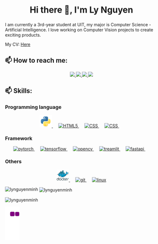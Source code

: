 
<h1 align="center">Hi there 👋, I'm Ly Nguyen</h1>
<h3 align="center"></h3>
I am currently a 3rd-year student at UIT, my major is Computer Science - Artificial Intelligence. I love working on Computer Vision projects to create exciting products.


My CV: [Here](./lynguyenminh-uit-cv.pdf)

<!-- <p align="left"> <img src="https://komarev.com/ghpvc/?username=lynguyenminh&label=Profile%20views&color=0e75b6&style=flat" alt="lynguyenminh" /> </p>
 -->



## 📫 How to reach me:


<p align="center">
  <a href="https://www.linkedin.com/in/nguy%E1%BB%85n-minh-l%C3%BD-50a9aa223/" target="_blank">
    <img src="https://img.icons8.com/fluent/48/000000/linkedin.png"/>
  </a>
  <a href="https://www.facebook.com/lynguyenminh2k2" alt="Facebook">
    <img src="https://img.icons8.com/fluent/48/000000/facebook-new.png" target="_blank" />
  </a> 
  <a href="https://github.com/lynguyenminh" alt="Github">
    <img src="https://img.icons8.com/fluent/48/000000/github.png"/>
  </a> 
  <a href="mailto:20521592@gm.uit.edu.vn" alt="Email">
    <img src="https://img.icons8.com/fluent/48/000000/mailing.png"/>
  </a>
</p>

## 📫 Skills:

### Programming language
<p align="center">
<a href="https://www.python.org" target="_blank" rel="noreferrer"> <img src="https://raw.githubusercontent.com/devicons/devicon/master/icons/python/python-original.svg" alt="python" width="40" height="40"/> </a>  &emsp; 
  <a href="https://www.w3schools.com/html/" target="_blank" rel="noreferrer"> <img src="https://www.vectorlogo.zone/logos/w3_html5/w3_html5-icon.svg" alt="HTML5" width="40" height="40"/> </a> &emsp; 
  <a href="https://www.w3schools.com/css/" target="_blank" rel="noreferrer"> <img src="https://www.vectorlogo.zone/logos/w3_css/w3_css-official.svg" alt="CSS" width="40" height="40"/> </a> &emsp; 
  <a href="https://www.w3schools.com/js/" target="_blank" rel="noreferrer"> <img src="https://www.vectorlogo.zone/logos/javascript/javascript-icon.svg" alt="CSS" width="40" height="40"/> </a> &emsp; 
</p>

### Framework


<p align="center">
  <a href="https://pytorch.org/" target="_blank" rel="noreferrer"> <img src="https://www.vectorlogo.zone/logos/pytorch/pytorch-icon.svg" alt="pytorch" width="40" height="40"/> </a> &emsp; 
  <a href="https://www.tensorflow.org" target="_blank" rel="noreferrer"> <img src="https://www.vectorlogo.zone/logos/tensorflow/tensorflow-icon.svg" alt="tensorflow" width="40" height="40"/> </a> &emsp; 
  <a href="https://opencv.org/" target="_blank" rel="noreferrer"> <img src="https://www.vectorlogo.zone/logos/opencv/opencv-icon.svg" alt="opencv" width="40" height="40"/> </a> &emsp; 
  <a href="https://streamlit.io/" target="_blank" rel="noreferrer"> <img src="https://raw.githubusercontent.com/gilbarbara/logos/master/logos/streamlit.svg" alt="treamlit" width="40" height="40"/> </a> &emsp;
  <a href="https://fastapi.tiangolo.com/" target="_blank" rel="noreferrer"> <img src="https://raw.githubusercontent.com/detain/svg-logos/master/svg/fastapi-1.svg" alt="fastapi" width="40" height="40"/> </a> &emsp; 
</p>



### Others
<p align="center">
  <a href="https://www.docker.com/" target="_blank" rel="noreferrer"> <img src="https://raw.githubusercontent.com/devicons/devicon/master/icons/docker/docker-original-wordmark.svg" alt="docker" width="40" height="40"/> </a> &emsp; 
  <a href="https://git-scm.com/" target="_blank" rel="noreferrer"> <img src="https://www.vectorlogo.zone/logos/git-scm/git-scm-icon.svg" alt="git" width="40" height="40"/> </a> &emsp; 
  <a href="https://ubuntu.com/" target="_blank" rel="noreferrer"> <img src="https://www.vectorlogo.zone/logos/ubuntu/ubuntu-icon.svg" alt="linux" width="40" height="40"/> </a> 
</p>




<p><img align="left" src="https://github-readme-stats.vercel.app/api/top-langs?username=lynguyenminh&show_icons=true&locale=en&layout=compact" alt="lynguyenminh" /></p>

<p>&nbsp;<img align="center" src="https://github-readme-stats.vercel.app/api?username=lynguyenminh&show_icons=true&locale=en" alt="lynguyenminh" /></p>

<p><img align="center" src="https://github-readme-streak-stats.herokuapp.com/?user=lynguyenminh&" alt="lynguyenminh" /></p>

![snake gif](https://github.com/lynguyenminh/lynguyenminh/blob/output/github-contribution-grid-snake.gif)
